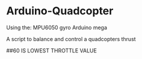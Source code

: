 # Arduino-Quadcopter

Using the:
  MPU6050 gyro
  Arduino mega
  
A script to balance and control a quadcopters thrust

##60 IS LOWEST THROTTLE VALUE
